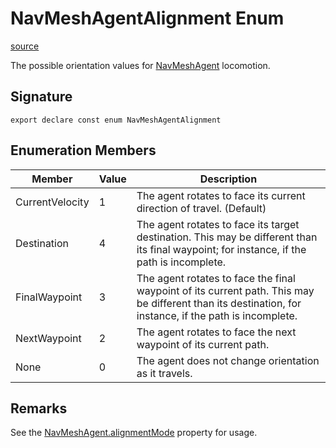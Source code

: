 # NavMeshAgentAlignment Enum

[source](https://developers.meta.com/horizon-worlds/reference/2.0.0/navmesh_navmeshagentalignment)

The possible orientation values for [NavMeshAgent](/horizon-worlds/reference/2.0.0/navmesh_navmeshagent) locomotion.

## Signature

```
export declare const enum NavMeshAgentAlignment
```

## Enumeration Members

| Member | Value | Description |
| --- | --- | --- |
| CurrentVelocity | 1 | The agent rotates to face its current direction of travel. (Default) |
| Destination | 4 | The agent rotates to face its target destination. This may be different than its final waypoint; for instance, if the path is incomplete. |
| FinalWaypoint | 3 | The agent rotates to face the final waypoint of its current path. This may be different than its destination, for instance, if the path is incomplete. |
| NextWaypoint | 2 | The agent rotates to face the next waypoint of its current path. |
| None | 0 | The agent does not change orientation as it travels. |

## Remarks

  

See the [NavMeshAgent.alignmentMode](/horizon-worlds/reference/2.0.0/navmesh_navmeshagent#alignmentmode) property for usage.

  

  